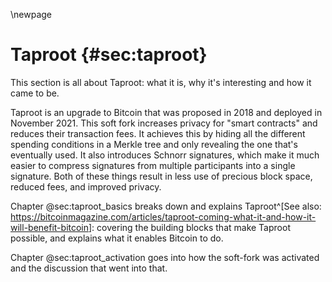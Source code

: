 \newpage
# Taproot {#sec:taproot}

This section is all about Taproot: what it is, why it's interesting and how it came to be.

Taproot is an upgrade to Bitcoin that was proposed in 2018 and deployed in November 2021. This soft fork increases privacy for "smart contracts" and reduces their transaction fees. It achieves this by hiding all the different spending conditions in a Merkle tree and only revealing the one that's eventually used. It also introduces Schnorr signatures, which make it much easier to compress signatures from multiple participants into a single signature. Both of these things result in less use of precious block space, reduced fees, and improved privacy.

Chapter @sec:taproot_basics breaks down and explains Taproot^[See also: <https://bitcoinmagazine.com/articles/taproot-coming-what-it-and-how-it-will-benefit-bitcoin>]: covering the building blocks that make Taproot possible, and explains what it enables Bitcoin to do.

Chapter @sec:taproot_activation goes into how the soft-fork was activated and the discussion that went into that.
